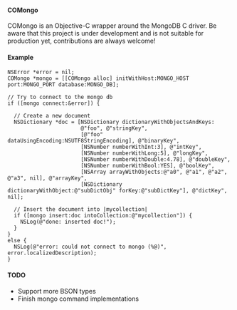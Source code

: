 #### COMongo

COMongo is an Objective-C wrapper around the MongoDB C driver.
Be aware that this project is under development and is not suitable for production yet,
contributions are always welcome!

#### Example

    NSError *error = nil;
    COMongo *mongo = [[COMongo alloc] initWithHost:MONGO_HOST port:MONGO_PORT database:MONGO_DB];
    
    // Try to connect to the mongo db
    if ([mongo connect:&error]) {

      // Create a new document
      NSDictionary *doc = [NSDictionary dictionaryWithObjectsAndKeys:
                           @"foo", @"stringKey",
                           [@"foo" dataUsingEncoding:NSUTF8StringEncoding], @"binaryKey",
                           [NSNumber numberWithInt:3], @"intKey",
                           [NSNumber numberWithLong:5], @"longKey",
                           [NSNumber numberWithDouble:4.78], @"doubleKey",
                           [NSNumber numberWithBool:YES], @"boolKey",
                           [NSArray arrayWithObjects:@"a0", @"a1", @"a2", @"a3", nil], @"arrayKey",
                           [NSDictionary dictionaryWithObject:@"subDictObj" forKey:@"subDictKey"], @"dictKey", nil];

      // Insert the document into |mycollection|
      if ([mongo insert:doc intoCollection:@"mycollection"]) {
        NSLog(@"done: inserted doc!");
      }
    }
    else {
      NSLog(@"error: could not connect to mongo (%@)", error.localizedDescription);
    }

#### TODO

- Support more BSON types
- Finish mongo command implementations